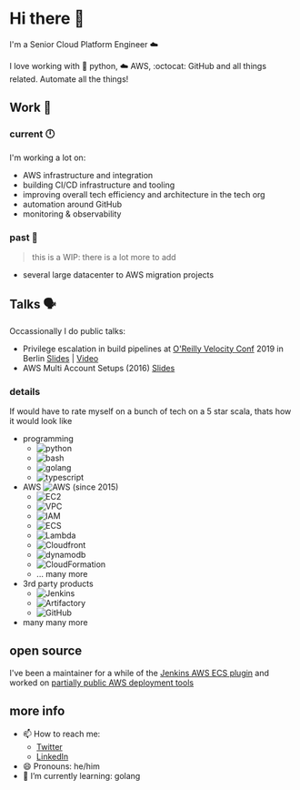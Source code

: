 # Hi there 👋

I'm a Senior Cloud Platform Engineer :cloud:

I love working with :snake: python, :cloud: AWS, :octocat: GitHub and all things related. Automate all the things!

## Work :wrench:

### current :clock12:

I'm working a lot on:

- AWS infrastructure and integration
- building CI/CD infrastructure and tooling
- improving overall tech efficiency and architecture in the tech org
- automation around GitHub
- monitoring & observability

### past :scroll:

> this is a WIP: there is a lot more to add

- several large datacenter to AWS migration projects

## Talks :speaking_head:

Occassionally I do public talks:

- Privilege escalation in build pipelines at [O'Reilly Velocity Conf](https://conferences.oreilly.com/velocity/vl-eu) 2019 in Berlin [Slides](https://speakerdeck.com/andreassieferlinger/the-deputy-shot-the-sheriff-privilege-escalation-in-build-pipelines) | [Video](https://www.youtube.com/watch?v=XpjRh4JFdXA)
- AWS Multi Account Setups (2016) [Slides](https://speakerdeck.com/andreassieferlinger/how-to-manage-a-multi-aws-account-infrastructure)

### details

If would have to rate myself on a bunch of tech on a 5 star scala, thats how it would look like

- programming
  - ![python](https://img.shields.io/badge/python-%E2%98%85%E2%98%85%E2%98%85%E2%98%85%E2%98%86-brightgreen?style=flat-square&logo=python "python")
  - ![bash](https://img.shields.io/badge/bash-%E2%98%85%E2%98%85%E2%98%85%E2%98%85%E2%98%86-brightgreen?style=flat-square&logo=gnubash "bash")
  - ![golang](https://img.shields.io/badge/golang-%E2%98%85%E2%98%86%E2%98%86%E2%98%86%E2%98%86-orange?style=flat-square&logo=go "golang")
  - ![typescript](https://img.shields.io/badge/typescript-%E2%98%85%E2%98%86%E2%98%86%E2%98%86%E2%98%86-orange?style=flat-square&logo=typescript "typescript")
- AWS ![AWS](https://img.shields.io/badge/AWS-%E2%98%85%E2%98%85%E2%98%85%E2%98%85%E2%98%85-blue?style=flat-square&logo=amazon "AWS") (since 2015)
  - ![EC2](https://img.shields.io/badge/EC2-%E2%98%85%E2%98%85%E2%98%85%E2%98%85%E2%98%86-brightgreen?style=flat-square "EC2")
  - ![VPC](https://img.shields.io/badge/VPC-%E2%98%85%E2%98%85%E2%98%85%E2%98%85%E2%98%86-brightgreen?style=flat-square "VPC")
  - ![IAM](https://img.shields.io/badge/IAM-%E2%98%85%E2%98%85%E2%98%85%E2%98%85%E2%98%86-brightgreen?style=flat-square "IAM")
  - ![ECS](https://img.shields.io/badge/ECS-%E2%98%85%E2%98%85%E2%98%85%E2%98%85%E2%98%85-blue?style=flat-square "ECS")
  - ![Lambda](https://img.shields.io/badge/Lambda-%E2%98%85%E2%98%85%E2%98%85%E2%98%85%E2%98%86-brightgreen?style=flat-square "Lambda")
  - ![Cloudfront](https://img.shields.io/badge/Cloudfront-%E2%98%85%E2%98%85%E2%98%85%E2%98%86%E2%98%86-green?style=flat-square "Cloudfront")
  - ![dynamodb](https://img.shields.io/badge/dynamodb-%E2%98%85%E2%98%85%E2%98%85%E2%98%86%E2%98%86-green?style=flat-square "dynamodb")
  - ![CloudFormation](https://img.shields.io/badge/CloudFormation-%E2%98%85%E2%98%85%E2%98%85%E2%98%85%E2%98%85-blue?style=flat-square "Cloudformation")
  - ... many more
- 3rd party products
  - ![Jenkins](https://img.shields.io/badge/Jenkins-%E2%98%85%E2%98%85%E2%98%85%E2%98%85%E2%98%85-blue?style=flat-square&logo=jenkins "Jenkins")
  - ![Artifactory](https://img.shields.io/badge/Artifactory-%E2%98%85%E2%98%85%E2%98%85%E2%98%85%E2%98%86-brightgreen?style=flat-square&logo=jfrog "Artifactory")
  - ![GitHub](https://img.shields.io/badge/GitHub-%E2%98%85%E2%98%85%E2%98%85%E2%98%85%E2%98%85-blue?style=flat-square&logo=github "GitHub Enterprise Cloud")
- many many more

## open source

I've been a maintainer for a while of the [Jenkins AWS ECS plugin](https://github.com/jenkinsci/amazon-ecs-plugin) and worked on [partially public AWS deployment tools](https://github.com/glomex/gcdt)

## more info

- 📫 How to reach me:
  - [Twitter](https://twitter.com/webratz)
  - [LinkedIn](https://www.linkedin.com/in/asieferlinger/)
- 😄 Pronouns: he/him
- 🌱 I’m currently learning: golang
